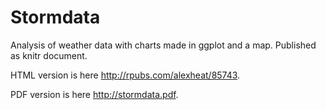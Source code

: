 # Stormdata
Analysis of weather data with charts made in ggplot and a map. Published as knitr document.

HTML version is here <http://rpubs.com/alexheat/85743>.

PDF version is here <http://stormdata.pdf>.
